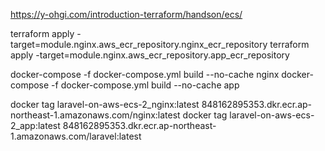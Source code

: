 https://y-ohgi.com/introduction-terraform/handson/ecs/


terraform apply -target=module.nginx.aws_ecr_repository.nginx_ecr_repository
terraform apply -target=module.nginx.aws_ecr_repository.app_ecr_repository

docker-compose -f docker-compose.yml build --no-cache nginx
docker-compose -f docker-compose.yml build --no-cache app

docker tag laravel-on-aws-ecs-2_nginx:latest 848162895353.dkr.ecr.ap-northeast-1.amazonaws.com/nginx:latest
docker tag laravel-on-aws-ecs-2_app:latest 848162895353.dkr.ecr.ap-northeast-1.amazonaws.com/laravel:latest




